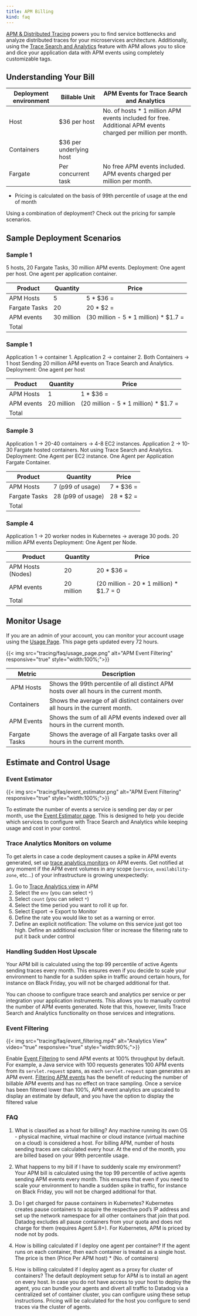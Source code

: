 ```yaml
---
title: APM Billing
kind: faq
---
```




[APM & Distributed Tracing][1] powers you to find service bottlenecks and analyze distributed traces for your microservices architecture. Additionally, using the [Trace Search and Analytics][2] feature with APM allows you to slice and dice your application data with APM events using completely customizable tags.

## Understanding Your Bill

| Deployment environment | Billable Unit | APM Events for Trace Search and Analytics |
| -----------------------|---------------|-------------------------------------------|
| Host  | $36 per host | No. of hosts * 1 million APM events included for free. Additional APM events charged per million per month.|
| Containers | $36 per underlying host | |
| Fargate | Per concurrent task | No free APM events included. APM events charged per million per month. |

* Pricing is calculated on the basis of 99th percentile of usage at the end of month

Using a combination of deployment? Check out the pricing for sample scenarios.


## Sample Deployment Scenarios

### Sample 1

5 hosts, 20 Fargate Tasks, 30 million APM events.
Deployment: One agent per host. One agent per application container.


| Product | Quantity | Price |
| --------|-----------|------|
| APM Hosts | 5 | 5 * $36 = |
| Fargate Tasks | 20 | 20 * $2 = |
| APM events | 30 million | (30 million - 5 * 1 million) * $1.7 =  |
| Total |     |   |

### Sample 1

Application 1 -> container 1. Application 2 -> container 2. Both Containers -> 1 host
Sending 20 million APM events on Trace Search and Analytics.
Deployment: One agent per host

| Product | Quantity | Price |
| --------|-----------|------|
| APM Hosts | 1 | 1 * $36 = |
| APM events | 20 million | (20 million - 5 * 1 million) * $1.7 =  |
| Total |     |   |

### Sample 3

Application 1 -> 20-40 containers -> 4-8 EC2 instances. Application 2 ->  10-30 Fargate hosted containers. Not using Trace Search and Analytics.
Deployment: One Agent per EC2 instance. One Agent per Application Fargate Container.

| Product | Quantity | Price |
| --------|-----------|------|
| APM Hosts | 7 (p99 of usage) | 7 * $36 = |
| Fargate Tasks | 28 (p99 of usage) | 28 * $2 = |
| Total |     |   |

### Sample 4

Application 1 -> 20 worker nodes in Kubernetes -> average 30 pods. 20 million APM events
Deployment: One Agent per Node.

| Product | Quantity | Price |
| --------|-----------|------|
| APM Hosts (Nodes) | 20 | 20 * $36 = |
| APM events | 20 million | (20 million - 20 * 1 million) * $1.7 =  0 |
| Total |     |   |



## Monitor Usage

If you are an admin of your account, you can monitor your account usage using the [Usage Page][8]. This page gets updated every 72 hours.

{{< img src="tracing/faq/usage_page.png" alt="APM Event Filtering" responsive="true" style="width:100%;">}}

| Metric | Description |
| ------- | -------- |
| APM Hosts | Shows the 99th percentile of all distinct APM hosts over all hours in the current month. |
| Containers | Shows the average of all distinct containers over all hours in the current month. |
| APM Events | Shows the sum of all APM events indexed over all hours in the current month. |
| Fargate Tasks | Shows the average of all Fargate tasks over all hours in the current month. |


## Estimate and Control Usage

### Event Estimator

{{< img src="tracing/faq/event_estimator.png" alt="APM Event Filtering" responsive="true" style="width:100%;">}}

To estimate the number of events a service is sending per day or per month, use the [Event Estimator page][9]. This is designed to help you decide which services to configure with Trace Search and Analytics while keeping usage and cost in your control.

### Trace Analytics Monitors on volume

To get alerts in case a code deployment causes a spike in APM events generated, set up [trace analytics monitors][10] on APM events. Get notified at any moment if the APM event volumes in any scope (`service`, `availability-zone`, etc…) of your infrastructure is growing unexpectedly:

1. Go to [Trace Analytics view][11] in APM
2. Select the `env` (you can select `*`)
3. Select `count` (you can select `*`)
4. Select the time period you want to roll it up for.
5. Select Export -> Export to Monitor
6. Define the rate you would like to set as a warning or error.
7. Define an explicit notification: The volume on this service just got too high. Define an additional exclusion filter or increase the filtering rate to put it back under control


### Handling Sudden Host Upscale

Your APM bill is calculated using the top 99 percentile of active Agents sending traces every month. This ensures even if you decide to scale your environment to handle for a sudden spike in traffic around certain hours, for instance on Black Friday, you will not be charged additional for that.

You can choose to configure trace search and analytics per service or per integration your application instruments. This allows you to manually control the number of APM events generated. Note that this, however, limits Trace Search and Analytics functionality on those services and integrations.

### Event Filtering

{{< img src="tracing/faq/event_filtering.mp4" alt="Analytics View" video="true" responsive="true" style="width:90%;">}}

Enable [Event Filtering][12] to send APM events at 100% throughput by default. For example, a Java service with 100 requests generates 100 APM events from its `servlet.request` spans, as each `servlet.request` span generates an APM event. [Filtering APM events][13] has the benefit of reducing the number of billable APM events and has no effect on trace sampling. Once a service has been filtered lower than 100%, APM event analytics are upscaled to display an estimate by default, and you have the option to display the filtered value

### FAQ
1. What is classified as a host for billing?
Any machine running its own OS - physical machine, virtual machine or cloud instance (virtual machine on a cloud) is considered a host. For billing APM, number of hosts sending traces are calculated every hour. At the end of the month, you are billed based on your 99th percentile usage. 

2. What happens to my bill if I have to suddenly scale my environment?
Your APM bill is calculated using the top 99 percentile of active agents sending APM events every month. This ensures that even if you need to scale your environment to handle a sudden spike in traffic, for instance on Black Friday, you will not be charged additional for that.

3. Do I get charged for pause containers in Kubernetes?
Kubernetes creates pause containers to acquire the respective pod’s IP address and set up the network namespace for all other containers that join that pod. Datadog excludes all pause containers from your quota and does not charge for them (requires Agent 5.8+). For Kubernetes, APM is priced by node not by pods. 

4. How is billing calculated if I deploy one agent per container?
If the agent runs on each container, then each container is treated as a single host. The price is then (Price Per APM host) * (No. of containers)

5. How is billing calculated if I deploy agent as a proxy for cluster of containers?
The default deployment setup for APM is to install an agent on every host. In case you do not have access to your host to deploy the agent, you can bundle your agents and divert all traffic to Datadog via a centralized set of container cluster, you can configure using these setup instructions. Pricing will be calculated for the host you configure to send traces via the cluster of agents.




[1]: /tracing
[2]: /tracing/trace_search_and_analytics
[3]: /tracing/visualization/#apm-event
[4]: https://www.datadoghq.com/pricing
[5]: /tracing/visualization/#trace
[6]: /tracing/visualization/#apm-event
[7]: /tracing/trace_search_and_analytics/?tab=java#configure-additional-services-optional
[8]: https://app.datadoghq.com/account/usage
[9]: https://app.datadoghq.com/apm/docs/trace-search?env=datadoghq.com
[10]: /monitors/monitor_types/trace_analytics
[11]: https://app.datadoghq.com/apm/search/analytics
[12]: https://app.datadoghq.com/apm/docs/trace-search?env=datadoghq.com
[13]: https://app.datadoghq.com/apm/settings?env=datadoghq.com&activeTab=0
